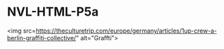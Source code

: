# NVL-HTML-P5a
<img src=https://theculturetrip.com/europe/germany/articles/1up-crew-a-berlin-graffiti-collective/" alt="Graffti">
                                                                                                                 

